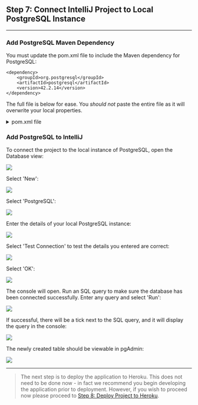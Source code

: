 ## Step 7: Connect IntelliJ Project to Local PostgreSQL Instance

---

### Add PostgreSQL Maven Dependency

You must update the pom.xml file to include the Maven dependency for PostgreSQL:
````
<dependency>
    <groupId>org.postgresql</groupId>
    <artifactId>postgresql</artifactId>
    <version>42.2.14</version>
</dependency>
````
The full file is below for ease. You *should not* paste the entire file as it will overwrite your local properties.
<details>
<summary>pom.xml file</summary>

````
<?xml version="1.0" encoding="UTF-8"?>
<project xmlns="http://maven.apache.org/POM/4.0.0"
         xmlns:xsi="http://www.w3.org/2001/XMLSchema-instance"
         xsi:schemaLocation="http://maven.apache.org/POM/4.0.0 https://maven.apache.org/xsd/maven-4.0.0.xsd">
    <modelVersion>4.0.0</modelVersion>

    <groupId>com.example</groupId>
    <artifactId>demo</artifactId>
    <version>1.0-SNAPSHOT</version>
    <name>demo</name>
    <packaging>war</packaging>

    <properties>
        <maven.compiler.target>1.8</maven.compiler.target>
        <maven.compiler.source>1.8</maven.compiler.source>
        <junit.version>5.7.1</junit.version>
    </properties>

    <dependencies>
        <dependency>
            <groupId>javax.servlet</groupId>
            <artifactId>javax.servlet-api</artifactId>
            <version>4.0.1</version>
            <scope>provided</scope>
        </dependency>
        <dependency>
            <groupId>org.junit.jupiter</groupId>
            <artifactId>junit-jupiter-api</artifactId>
            <version>${junit.version}</version>
            <scope>test</scope>
        </dependency>
        <dependency>
            <groupId>org.junit.jupiter</groupId>
            <artifactId>junit-jupiter-engine</artifactId>
            <version>${junit.version}</version>
            <scope>test</scope>
        </dependency>
        <dependency>
            <groupId>org.postgresql</groupId>
            <artifactId>postgresql</artifactId>
            <version>42.2.14</version>
        </dependency>
    </dependencies>

    <build>
        <plugins>
            <plugin>
                <groupId>org.apache.maven.plugins</groupId>
                <artifactId>maven-dependency-plugin</artifactId>
                <executions>
                    <execution>
                        <phase>package</phase>
                        <goals><goal>copy</goal></goals>
                        <configuration>
                            <artifactItems>
                                <artifactItem>
                                    <groupId>com.heroku</groupId>
                                    <artifactId>webapp-runner</artifactId>
                                    <version>9.0.41.0</version>
                                    <destFileName>webapp-runner.jar</destFileName>
                                </artifactItem>
                            </artifactItems>
                        </configuration>
                    </execution>
                </executions>
            </plugin>
            <plugin>
                <groupId>com.heroku.sdk</groupId>
                <artifactId>heroku-maven-plugin</artifactId>
                <version>3.0.3</version>
            </plugin>
        </plugins>
    </build>
</project>
````
</details>

### Add PostgreSQL to IntelliJ

To connect the project to the local instance of PostgreSQL, open the Database view:

![](screenshots/7_connect_intellij_postgresql_1.png)

Select 'New':

![](screenshots/7_connect_intellij_postgresql_2.png)

Select 'PostgreSQL':

![](screenshots/7_connect_intellij_postgresql_3.png)

Enter the details of your local PostgreSQL instance:

![](screenshots/7_connect_intellij_postgresql_4.png)

Select 'Test Connection' to test the details you entered are correct:

![](screenshots/7_connect_intellij_postgresql_5.png)

Select 'OK':

![](screenshots/7_connect_intellij_postgresql_6.png)

The console will open. Run an SQL query to make sure the database has been connected successfully. Enter any query and select 'Run':

![](screenshots/7_connect_intellij_postgresql_7.png)

If successful, there will be a tick next to the SQL query, and it will display the query in the console:

![](screenshots/7_connect_intellij_postgresql_8.png)

The newly created table should be viewable in pgAdmin:

![](screenshots/7_connect_intellij_postgresql_9.png)

---

> The next step is to deploy the application to Heroku. This does not need to be done now - in fact we recommend you 
> begin developing the application prior to deployment.
> However, if you wish to proceed now please proceed to [Step 8: Deploy Project to Heroku](8_heroku_deploy.md).
